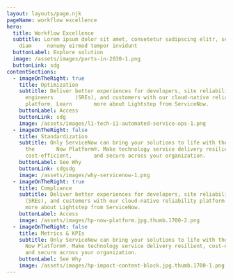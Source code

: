 ```yaml
---
layout: layouts/page.njk
pageName: workflow excellence
hero:
  title: Workflow Excellence
  subtitle: Lorem ipsum dolor sit amet, consetetur sadipscing elitr, sed
    diam     nonumy eirmod tempor invidunt
  buttonLabel: Explore solution
  image: /assets/images/ports-in-2030-1.png
  buttonLink: sdg
contentSections:
  - imageOnTheRight: true
    title: Optimization
    subtitle: Deliver better experiences for developers, site reliability
      engineers       (SREs), and customers with our cloud-native reliability
      platform. Learn       more about Lightstep from ServiceNow.
    buttonLabel: Access
    buttonLink: sdg
    image: /assets/images/l1-tech-i1-automated-service-ops-1.png
  - imageOnTheRight: false
    title: Standardization
    subtitle: Only ServiceNow can bring your solutions to life with the power of
      the       Now Platform®. Make technology service delivery resilient,
      cost-efficient,       and secure across your organization.
    buttonLabel: See Why
    buttonLink: sdgsdg
    image: /assets/images/why-servicenow-1.png
  - imageOnTheRight: true
    title: Compliance
    subtitle: Deliver better experiences for developers, site reliability engineers
      (SREs), and customers with our cloud-native reliability platform. Learn
      more about Lightstep from ServiceNow.
    buttonLabel: Access
    image: /assets/images/hp-now-platform.jpg.thumb.1700-2.png
  - imageOnTheRight: false
    title: Metrics & KPIs
    subtitle: Only ServiceNow can bring your solutions to life with the power of the
      Now Platform®. Make technology service delivery resilient, cost-efficient,
      and secure across your organization.
    buttonLabel: See Why
    image: /assets/images/hp-impact-content-block.jpg.thumb.1700-1.png
---
```

